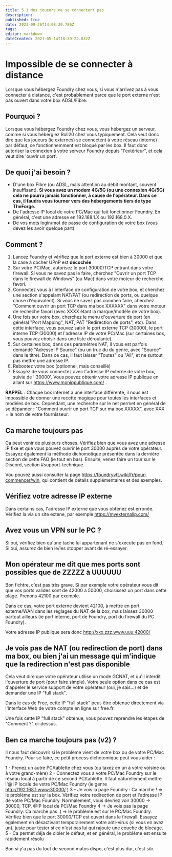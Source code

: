 ```yaml
---
title: 5.1 Mes joueurs ne se connectent pas
description: 
published: true
date: 2023-09-26T14:08:39.786Z
tags: 
editor: markdown
dateCreated: 2021-05-14T18:39:22.832Z
---
```


# Impossible de se connecter à distance

Lorsque vous hébergez Foundry chez vous, si vous n'arrivez pas à vous connecter à distance, c'est probablement parce que le port externe n'est pas ouvert dans votre box ADSL/Fibre.

## Pourquoi ?
Lorsque vous hébergez Foundry chez vous, vous hébergez un serveur, comme si vous hébergiez Roll20 chez vous typiquement. Cela veut donc dire que les joueurs (ie externes) se connectent à votre réseau (interne) : par défaut, ce fonctionnemment est bloqué par les box.
Il faut donc autoriser la connexion à votre serveur Foundry depuis "l'extérieur", et cela veut dire 'ouvrir un port'.

## De quoi j'ai besoin ?

- D'une box Fibre (ou ADSL, mais attention au débit montant, souvent insuffisant). **Si vous avez un modem 4G/5G (ou une connexion 4G/5G) cela ne pourra jamais fonctionner, à cause de l'opérateur. Dans ce cas, il faudra vous tourner vers des hébergements tiers de type TheForge.**
- De l'adresse IP local de votre PC/Mac qui fait fonctionner Foundry. En général, c'est une adresse en 192.168.1.X ou 192.168.0.X.
- De vos mots login/mot de passe de configuration de votre box (vous devez les avoir quelque part)

## Comment ?

1. Lancez Foundry et vérifiez que le port externe est bien à 30000 et que la case à cocher UPnP est **décochée**
2. Sur votre PC/Mac, autorisez le port 30000/TCP entrant dans votre firewall. Si vous ne savez pas le faire, cherchez "Ouvrir un port TCP dans le firewall de Windows" (ou Mac) dans votre moteur de recherche favori.
3. Connectez vous à l'interface de configuration de votre box, et cherchez une section s'appelant NAT/PAT (ou redirection de ports, ou quelque chose d'équivalent). Si vous ne savez pas commen faire, cherchez "Comment ouvrir un port TCP dans ma box XXXXXX" dans votre moteur de recheche favori (avec XXXX étant la marque/modèle de votre box).
4. Une fois sur votre box, cherchez le menu d'ouverture de port (en général "Port Mapping", NAT, PAT "Redirection de ports", etc). Dans cette interface, vous pouvez saisir le port externe TCP (30000), le port interne TCP (30000) et l'adresse IP de votre PC/Mac (sur certaines box, vous pouvez choisir dans une liste déroulante).
5. Sur certaines box, dans ces paramètres NAT, il vous est parfois demandé "Adresse IP Source" (ou un truc du du genre, avec "Source" dans le titre). Dans ce cas, il faut laisser "Toutes" ou "All", et ne surtout pas mettre une adresse IP.
6. Rebootez votre box (optionnel, mais conseillé)
7. Essayez de vous connectez avec l'adresse IP externe de votre box, suivie de ':30000'. Vous pouvez obtenir votre adresse IP publique en allant sur https://www.monippublique.com/ .

**RAPPEL** : Chaque box internet a une interface différente, il nous est impossible de donner une recette magique pour toutes les interfaces et modèles de box. Cependant, une recherche sur le net permet en général de se dépanner : "Comment ouvrir un port TCP sur ma box XXXXX", avec XXX = le nom de votre fournisseur.

## Ca marche toujours pas

Ca peut venir de plusieurs choses. Vérifiez bien que vous avez une adresse IP fixe et que vous pouvez ouvrir le port 30000 auprès de votre opérateur. Essayez également la méthode dichomotique présentée dans la dernière section de cette FAQ (ie tout en bas). Ensuite, venez faire un tour sur le Discord, section #support-technique.

Vou pouvez aussi consulter la page https://foundryvtt.wiki/fr/pour-commencer/win, qui contient de détails supplémentaires et des exemples.

## Vérifiez votre adresse IP externe

Dans certains cas, l'adresse IP externe que vous obtenez est erronée. Vérifiez la via un site extene, par exemple https://myexternalip.com/ 

## Avez vous un VPN sur le PC ? 

Si oui, vérifiez bien qu'une tache lui appartenant ne s'execute pas en fond. Si oui, assurez de bien le/les stopper avant de ré-essayer. 

## Mon opérateur me dit que mes ports sont possibles que de ZZZZZ à UUUUUU

Bon fichtre, c'est pas très grave. Si par exemple votre opérateur vous dit que vos ports valides sont de 42000 à 50000, choisissez un port dans cette plage. Prenons 42100 par exemple.

Dans ce cas, votre port externe devient 42100, à mettre en port externe/WAN dans les réglages du NAT de la box, mais laissez 30000 partout ailleurs (ie port interne, port de Foundry, port du firewall du PC Foundry).

Votre adresse IP publique sera donc http://xxx.zzz.www.uuu:42000/

## Je vois pas de NAT (ou redirection de port) dans ma box, ou bien j'ai un message qui m'indique que la redirection n'est pas disponible

Cela veut dire que votre opérateur utilise un mode GCNAT, et qu'il interdit l'ouverture de port (pour faire simple). Votre seule option dans ce cas est d'appeler le service support de votre opérateur (oui, je sais...) et de demander une IP "full stack".

Dans le cas de Free, cette IP "full stack" peut-être obtenue directement via l'interface Web de votre compte en ligne sur free.fr.

Une fois cette IP "full stack" obtenue, vous pouvez reprendre les étapes de "Comment ?" ci-dessus.

## Ben ca marche toujours pas (v2) ?

Il nous faut découvrir si le problème vient de votre box ou de votre PC/Mac Foundry. Pour se faire, ce petit process dichotomique peut vous aider : 

1 - Prenez un autre PC/tablette chez vous (ou taxez en un à votre voisine ou à votre grand-mère)
2 - Connectez vous à votre PC/Mac Foundry sur le réseau  local à partir de ce second PC/tablette. Il faut naturellement mettre l'@ IP locale de votre PC/Mac Foundry (ie genre http://192.168.1.www:30000/ )
3 - Je vois la page Foundry : Ca marche ! => le problème est sur la box. Vérifiez votre redirection de port et l'adresse IP de votre PC/Mac Foundry. Normalement, vous devriez voir 30000 -> 30000, TCP, @IP local de PC/Mac Foundry
4 -> Je vois pas la page Foundry: Ca marche pas :( => le problème est sur le PC/Mac Foundry. Vérifiez bien que le port 30000/TCP est ouvert dans le firewall. Essayez également en désactivant temporairement votre anti-virus (si vous en avez un), juste pour tester si ce n'est pas lui qui rajoute une couche de blocage.
5 - Ca permet déja de cibler le défaut, et en général, le problème est ensuite rapidement résolu 

Bon si y'a pas du tout de second matos dispo, c'est plus dur, c'est sûr.


